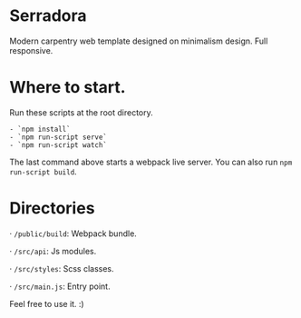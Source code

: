 # Serradora

Modern carpentry web template designed on minimalism design. Full responsive.


# Where to start.

Run these scripts at the root directory.

    - `npm install`
    - `npm run-script serve`
    - `npm run-script watch`

The last command above starts a webpack live server. You can also run `npm run-script build`.


# Directories

· `/public/build`: Webpack bundle.

· `/src/api`: Js modules.

· `/src/styles`: Scss classes.

· `/src/main.js`: Entry point.


Feel free to use it. :)
